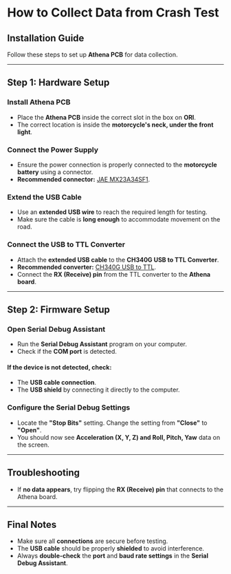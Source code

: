 # How to Collect Data from Crash Test

## Installation Guide
Follow these steps to set up **Athena PCB** for data collection.

---

## Step 1: Hardware Setup

### Install Athena PCB
- Place the **Athena PCB** inside the correct slot in the box on **ORI**.
- The correct location is inside the **motorcycle's neck, under the front light**.

### Connect the Power Supply
- Ensure the power connection is properly connected to the **motorcycle battery** using a connector.
- **Recommended connector:** [JAE MX23A34SF1](https://www.digikey.hk/en/products/detail/jae-electronics/MX23A34SF1/1969213).

### Extend the USB Cable
- Use an **extended USB wire** to reach the required length for testing.
- Make sure the cable is **long enough** to accommodate movement on the road.

### Connect the USB to TTL Converter
- Attach the **extended USB cable** to the **CH340G USB to TTL Converter**.
- **Recommended converter:** [CH340G USB to TTL](https://electropeak.com/ch340g-usb-ttl?srsltid=AfmBOoqIVB9tZcSFh_Yg7OWTaLfCPxLS8sZD9Pl17J2JHyX1jCWZCQiw).
- Connect the **RX (Receive) pin** from the TTL converter to the **Athena board**.

---

## Step 2: Firmware Setup

### Open Serial Debug Assistant
- Run the **Serial Debug Assistant** program on your computer.
- Check if the **COM port** is detected.

#### If the device is not detected, check:
- The **USB cable connection**.
- The **USB shield** by connecting it directly to the computer.

### Configure the Serial Debug Settings
- Locate the **"Stop Bits"** setting. Change the setting from **"Close"** to **"Open"**.
- You should now see **Acceleration (X, Y, Z) and Roll, Pitch, Yaw** data on the screen.

---

## Troubleshooting
- If **no data appears**, try flipping the **RX (Receive) pin** that connects to the Athena board.

---

## Final Notes
- Make sure all **connections** are secure before testing.
- The **USB cable** should be properly **shielded** to avoid interference.
- Always **double-check** the **port** and **baud rate settings** in the **Serial Debug Assistant**.


